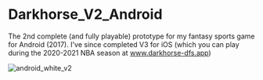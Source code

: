# Darkhorse_V2_Android
The 2nd complete (and fully playable) prototype for my fantasy sports game for Android (2017). I've since completed V3 for iOS (which you can play during the 2020-2021 NBA season at www.darkhorse-dfs.app)


![android_white_v2](https://user-images.githubusercontent.com/8163492/109376583-5c035e80-787a-11eb-9ab1-5601734e6444.png)
